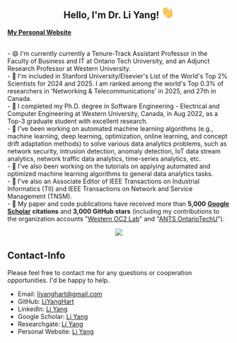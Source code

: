 
<div align="center">
    <h2>Hello, I'm Dr. Li Yang! <img src="https://github.com/salonigupta1/salonigupta1/blob/master/Assets/Hi.gif" width="29px"></h2>
  </a>
</div>

**[My Personal Website](https://sites.google.com/view/li-yang-phd/home?authuser=0)**

<br>- 😄 I'm currently currently a Tenure-Track Assistant Professor in the Faculty of Business and IT at Ontario Tech University, and an Adjunct Research Professor at Western University.
<br>- 👯 I'm included in Stanford University/Elsevier's List of the World's Top 2% Scientists for 2024 and 2025. I am ranked among the world's Top 0.3% of researchers in 'Networking & Telecommunications' in 2025, and 27th in Canada.
<br>- 🌱 I completed my Ph.D. degree in Software Engineering - Electrical and Computer Engineering at Western University, Canada, in Aug 2022, as a Top-3 graduate student with excellent research. 
<br>- 👯 I've been working on automated machine learning algorithms (e.g., machine learning, deep learning, optimization, online learning, and concept drift adaptation methods) to solve various data analytics problems, such as network security, intrusion detection, anomaly detection, IoT data stream analytics, network traffic data analytics, time-series analytics, etc.
<br>- 👯 I've also been working on the tutorials on applying automated and optimized machine learning algorithms to general data analytics tasks.
<br>- 👯 I've also an Associate Editor of IEEE Transactions on Industrial Informatics (TII) and IEEE Transactions on Network and Service Management (TNSM).
<br>- 🌱 My paper and code publications have received more than **5,000** [**Google Scholar**](https://scholar.google.com.eg/citations?user=XEfM7bIAAAAJ&hl=en) **citations** and **3,000 GitHub stars** (including my contributions to the organization accounts "[Western OC2 Lab](https://github.com/Western-OC2-Lab)" and "[ANTS OntarioTechU](https://github.com/ANTS-OntarioTechU)").
<p align="center">
  <img width="48%" src="https://github-readme-stats-sigma-five.vercel.app/api?username=LiYangHart&show_icons=true&theme=tokyonight" />
<!--   <img width="48%" src="https://github-readme-streak-stats.herokuapp.com/?user=LiYangHart&theme=tokyonight" /> -->
</p>

## Contact-Info
Please feel free to contact me for any questions or cooperation opportunities. I'd be happy to help.
* Email: [liyanghart@gmail.com](mailto:liyanghart@gmail.com)
* GitHub: [LiYangHart](https://github.com/LiYangHart)  
* LinkedIn: [Li Yang](https://www.linkedin.com/in/li-yang-phd-65a190176/)  
* Google Scholar: [Li Yang](https://scholar.google.com.eg/citations?user=XEfM7bIAAAAJ&hl=en)
* Researchgate: [Li Yang](https://www.researchgate.net/profile/Li-Yang-301)
* Personal Website: [Li Yang](https://sites.google.com/view/li-yang-phd/home?authuser=0)

<!--
**LiYangHart/LiYangHart** is a ✨ _special_ ✨ repository because its `README.md` (this file) appears on your GitHub profile.

Here are some ideas to get you started:

- 🔭 I’m currently working on ...
- 🌱 I’m currently learning ...
- 👯 I’m looking to collaborate on ...
- 🤔 I’m looking for help with ...
- 💬 Ask me about ...
- 📫 How to reach me: ...
- 😄 Pronouns: ...
- ⚡ Fun fact: ...
-->
